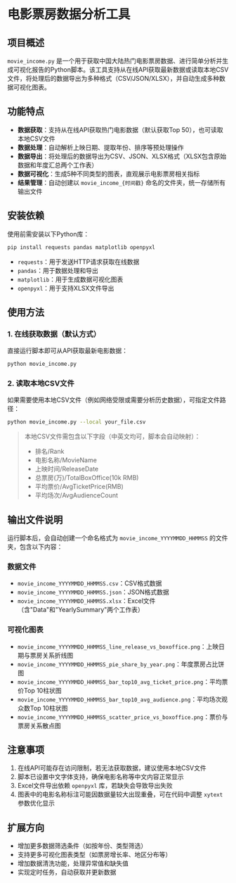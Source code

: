# 电影票房数据分析工具

## 项目概述

`movie_income.py` 是一个用于获取中国大陆热门电影票房数据、进行简单分析并生成可视化报告的Python脚本。该工具支持从在线API获取最新数据或读取本地CSV文件，将处理后的数据导出为多种格式（CSV/JSON/XLSX），并自动生成多种数据可视化图表。


## 功能特点

- **数据获取**：支持从在线API获取热门电影数据（默认获取Top 50），也可读取本地CSV文件
- **数据处理**：自动解析上映日期、提取年份、排序等预处理操作
- **数据导出**：将处理后的数据导出为CSV、JSON、XLSX格式（XLSX包含原始数据和年度汇总两个工作表）
- **数据可视化**：生成5种不同类型的图表，直观展示电影票房相关指标
- **结果管理**：自动创建以 `movie_income_{时间戳}` 命名的文件夹，统一存储所有输出文件


## 安装依赖

使用前需安装以下Python库：

```bash
pip install requests pandas matplotlib openpyxl
```

- `requests`：用于发送HTTP请求获取在线数据
- `pandas`：用于数据处理和导出
- `matplotlib`：用于生成数据可视化图表
- `openpyxl`：用于支持XLSX文件导出


## 使用方法

### 1. 在线获取数据（默认方式）

直接运行脚本即可从API获取最新电影数据：

```bash
python movie_income.py
```

### 2. 读取本地CSV文件

如果需要使用本地CSV文件（例如网络受限或需要分析历史数据），可指定文件路径：

```bash
python movie_income.py --local your_file.csv
```

> 本地CSV文件需包含以下字段（中英文均可，脚本会自动映射）：
> - 排名/Rank
> - 电影名称/MovieName
> - 上映时间/ReleaseDate
> - 总票房(万)/TotalBoxOffice(10k RMB)
> - 平均票价/AvgTicketPrice(RMB)
> - 平均场次/AvgAudienceCount


## 输出文件说明

运行脚本后，会自动创建一个命名格式为 `movie_income_YYYYMMDD_HHMMSS` 的文件夹，包含以下内容：

### 数据文件
- `movie_income_YYYYMMDD_HHMMSS.csv`：CSV格式数据
- `movie_income_YYYYMMDD_HHMMSS.json`：JSON格式数据
- `movie_income_YYYYMMDD_HHMMSS.xlsx`：Excel文件（含"Data"和"YearlySummary"两个工作表）

### 可视化图表
- `movie_income_YYYYMMDD_HHMMSS_line_release_vs_boxoffice.png`：上映日期与票房关系折线图
- `movie_income_YYYYMMDD_HHMMSS_pie_share_by_year.png`：年度票房占比饼图
- `movie_income_YYYYMMDD_HHMMSS_bar_top10_avg_ticket_price.png`：平均票价Top 10柱状图
- `movie_income_YYYYMMDD_HHMMSS_bar_top10_avg_audience.png`：平均场次观众数Top 10柱状图
- `movie_income_YYYYMMDD_HHMMSS_scatter_price_vs_boxoffice.png`：票价与票房关系散点图


## 注意事项

1. 在线API可能存在访问限制，若无法获取数据，建议使用本地CSV文件
2. 脚本已设置中文字体支持，确保电影名称等中文内容正常显示
3. Excel文件导出依赖 `openpyxl` 库，若缺失会导致导出失败
4. 图表中的电影名称标注可能因数据量较大出现重叠，可在代码中调整 `xytext` 参数优化显示


## 扩展方向

- 增加更多数据筛选条件（如按年份、类型筛选）
- 支持更多可视化图表类型（如票房增长率、地区分布等）
- 增加数据清洗功能，处理异常值和缺失值
- 实现定时任务，自动获取并更新数据
